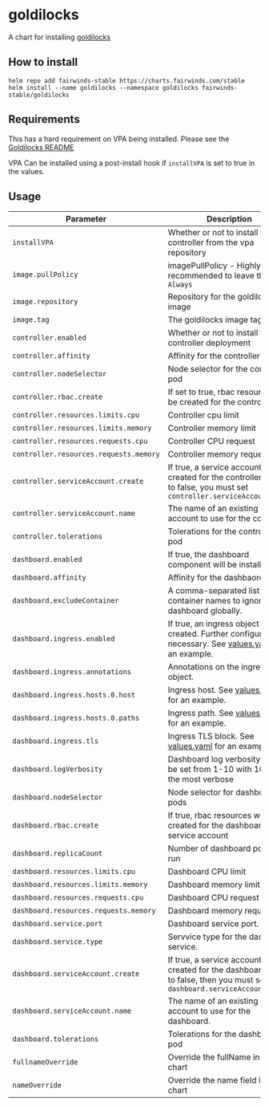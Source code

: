 # goldilocks

A chart for installing [goldilocks](https://github.com/FairwindsOps/goldilocks)

## How to install

```
helm repo add fairwinds-stable https://charts.fairwinds.com/stable
helm install --name goldilocks --namespace goldilocks fairwinds-stable/goldilocks
```

## Requirements

This has a hard requirement on VPA being installed. Please see the [Goldilocks README](https://github.com/fairwindsops/goldilocks)

VPA Can be installed using a post-install hook if `installVPA` is set to true in the values.

## Usage

| Parameter                              | Description                                                                                                                      | Default                        |
|----------------------------------------|----------------------------------------------------------------------------------------------------------------------------------|--------------------------------|
| `installVPA`                           | Whether or not to install the VPA controller from the vpa repository                                                             | false                          |
| `image.pullPolicy`                     | imagePullPolicy - Highly recommended to leave this as `Always`                                                                   | `Always`                       |
| `image.repository`                     | Repository for the goldilocks image                                                                                              | `quay.io/fairwinds/goldilocks` |
| `image.tag`                            | The goldilocks image tag to use                                                                                                  | `v1.2.2`                       |
| `controller.enabled`                   | Whether or not to install the controller deployment                                                                              | `True`                         |
| `controller.affinity`                  | Affinity for the controller pod                                                                                                  | `{}`                           |
| `controller.nodeSelector`              | Node selector for the controller pod                                                                                             | `{}`                           |
| `controller.rbac.create`               | If set to true, rbac resources will be created for the controller                                                                | `True`                         |
| `controller.resources.limits.cpu`      | Controller cpu limit                                                                                                             | `25m`                          |
| `controller.resources.limits.memory`   | Controller memory limit                                                                                                          | `32Mi`                         |
| `controller.resources.requests.cpu`    | Controller CPU request                                                                                                           | `25m`                          |
| `controller.resources.requests.memory` | Controller memory request                                                                                                        | `32Mi`                         |
| `controller.serviceAccount.create`     | If true, a service account will be created for the controller. If set to false, you must set `controller.serviceAccount.name`    | `True`                         |
| `controller.serviceAccount.name`       | The name of an existing service account to use for the controller                                                                | ``                             |
| `controller.tolerations`               | Tolerations for the controller pod                                                                                               | `[]`                           |
| `dashboard.enabled`                    | If true, the dashboard component will be installed.                                                                              | `True`                         |
| `dashboard.affinity`                   | Affinity for the dashbaord pods.                                                                                                 | `{}`                           |
| `dashboard.excludeContainer`           | A comma-separated list of container names to ignore in the dashboard globally.                                                   | `linkderd-proxy,istio-proxy`   |
| `dashboard.ingress.enabled`            | If true, an ingress object will be created. Further configuration is necessary. See [values.yaml](values.yaml) for an example.   | `False`                        |
| `dashboard.ingress.annotations`        | Annotations on the ingress object.                                                                                               | `{}`                           |
| `dashboard.ingress.hosts.0.host`       | Ingress host. See [values.yaml](values.yaml) for an example.                                                                     | `chart-example.local`          |
| `dashboard.ingress.hosts.0.paths`      | Ingress path. See [values.yaml](values.yaml) for an example.                                                                     | `[]`                           |
| `dashboard.ingress.tls`                | Ingress TLS block. See [values.yaml](values.yaml) for an example.                                                                | `[]`                           |
| `dashboard.logVerbosity`               | Dashboard log verbosity. Can be set from 1-10 with 10 being the most verbose                                                     | `2`                            |
| `dashboard.nodeSelector`               | Node selector for dashboard pods                                                                                                 | `{}`                           |
| `dashboard.rbac.create`                | If true, rbac resources will be created for the dashboard service account                                                        | `True`                         |
| `dashboard.replicaCount`               | Number of dashboard pods to run                                                                                                  | `2`                            |
| `dashboard.resources.limits.cpu`       | Dashboard CPU limit                                                                                                              | `25m`                          |
| `dashboard.resources.limits.memory`    | Dashboard memory limits                                                                                                          | `32Mi`                         |
| `dashboard.resources.requests.cpu`     | Dashboard CPU request                                                                                                            | `25m`                          |
| `dashboard.resources.requests.memory`  | Dashboard memory request                                                                                                         | `32Mi`                         |
| `dashboard.service.port`               | Dashboard service port.                                                                                                          | `80`                           |
| `dashboard.service.type`               | Servvice type for the dashboard service.                                                                                         | `ClusterIP`                    |
| `dashboard.serviceAccount.create`      | If true, a service account will be created for the dashboard. If set to false, then you must set `dashboard.serviceAccount.name` | `True`                         |
| `dashboard.serviceAccount.name`        | The name of an existing service account to use for the dashboard.                                                                | ``                             |
| `dashboard.tolerations`                | Tolerations for the dashboard pod                                                                                                | `[]`                           |
| `fullnameOverride`                     | Override the fullName in the chart                                                                                               | ``                             |
| `nameOverride`                         | Override the name field in the chart                                                                                             | ``                             |
